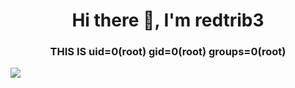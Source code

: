 <h1 align="center">Hi there 👋, I'm redtrib3 </h1>
<h3 align="center"><span style="font-weight:bold;">THIS IS</span>  uid=0(root) gid=0(root) groups=0(root) </h1>


<p align="center">
  
  <img src="https://readme-typing-svg.herokuapp.com?size=21&duration=5000&color=F73232FF&background=0053FF00&multiline=true&height=75&lines=TryHackMe+--%3E+%40anii0101;HacktheBox+--%3E+%40redtrib3"><br>
  
</p>




